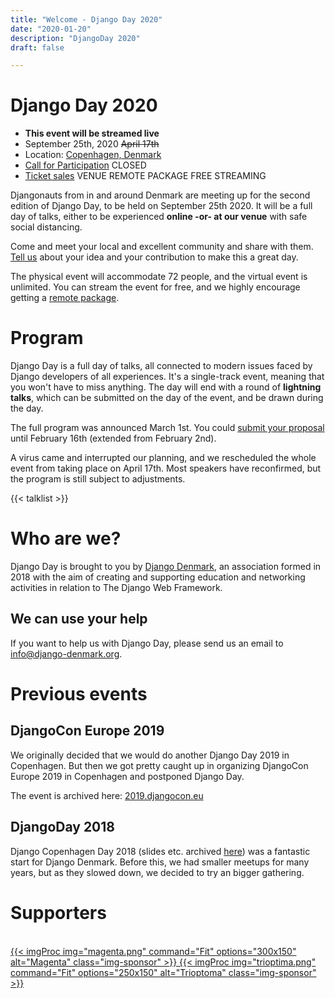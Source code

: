 ```yaml
---
title: "Welcome - Django Day 2020"
date: "2020-01-20"
description: "DjangoDay 2020"
draft: false

---
```


# Django Day 2020

* **This event will be streamed live**
* September 25th, 2020 <del>April 17th</del>
* Location: [Copenhagen, Denmark](/venue/)
* [Call for Participation](/cfp/) <span class="badge badge-pill badge-warning">CLOSED</span>
* [Ticket sales](/tickets/) <span class="badge badge-pill badge-info">VENUE</span> <span class="badge badge-pill badge-primary">REMOTE PACKAGE</span> <span class="badge badge-pill badge-success">FREE STREAMING</span>

Djangonauts from in and around Denmark are meeting up for the second edition of
Django Day, to be held on September 25th 2020. It will be a full day of talks,
either to be experienced **online -or- at our venue** with safe social distancing.

Come and meet your local and excellent community and share with them.
[Tell us](/cfp/) about your idea and your contribution to make this a great day.

The physical event will accommodate 72 people, and the virtual event is unlimited. You can stream the event for free, and
we highly encourage getting a <a href="/tickets/">remote package</a>.


<div style="clear: both"></div>


# Program


Django Day is a full day of talks, all connected to modern issues faced
by Django developers of all experiences. It's a single-track
event, meaning that you won't have to miss anything. The day will end
with a round of **lightning talks**, which can be submitted on the day of the event,
and be drawn during the day.

The full program was announced March 1st. You could
[submit your proposal](/cfp/) until February 16th (extended from February 2nd).

A virus came and interrupted our planning, and we rescheduled the whole event from
taking place on April 17th. Most speakers have reconfirmed, but the program is still subject to adjustments.


{{< talklist >}}

# Who are we?

Django Day is brought to you by [Django Denmark](https://www.django-denmark.org/),
an association formed in 2018 with the aim of creating and supporting education
and networking activities in relation to The Django Web Framework.

## We can use your help

If you want to help us with Django Day, please send us an email to
[info@django-denmark.org](mailto:info@django-denmark.org).

# Previous events

## DjangoCon Europe 2019

We originally decided that we would do another Django Day 2019 in Copenhagen.
But then we got pretty caught up in organizing DjangoCon Europe 2019 in
Copenhagen and postponed Django Day.

The event is archived here: [2019.djangocon.eu](https://2019.djangocon.eu)

## DjangoDay 2018

Django Copenhagen Day 2018 (slides etc. archived [here](https://2018.djangoday.dk/))
was a fantastic start for Django Denmark. Before this, we had smaller meetups
for many years, but as they slowed down, we decided to try an bigger
gathering.


# Supporters
<br>
<a href="https://www.magenta.dk/" target="_blank" class="sponsor">
{{< imgProc
img="magenta.png"
command="Fit"
options="300x150"
alt="Magenta"
class="img-sponsor"
>}}
</a>

<a href="https://trioptima.com/" target="_blank" class="sponsor">
{{< imgProc
img="trioptima.png"
command="Fit"
options="250x150"
alt="Trioptoma"
class="img-sponsor"
>}}
</a>

